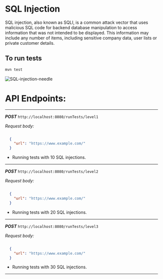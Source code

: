 # SQL Injection

SQL injection, also known as SQLI, is a common attack vector that uses malicious SQL code for backend database manipulation to access information that was not intended to be displayed. This information may include any number of items, including sensitive company data, user lists or private customer details.

## To run tests



```bash
mvn test
```

![SQL-injection-needle](https://github.com/i-am-shipwrecked/java-sql-injector/assets/80786579/4443bfaa-8802-49ee-8df6-85291dfb7a1e)

# API Endpoints:
---
***POST*** `http://localhost:8080/runTests/level1`

_Request body:_
```json

  {
    "url": "https://www.example.com/"
  }

```
* Running tests with 10 SQL injections.
---
***POST*** `http://localhost:8080/runTests/level2`

_Request body:_
```json

  {
    "url": "https://www.example.com/"
  }

```
* Running tests with 20 SQL injections.
---

***POST*** `http://localhost:8080/runTests/level3`

_Request body:_
```json

  {
    "url": "https://www.example.com/"
  }

```
* Running tests with 30 SQL injections.
---
